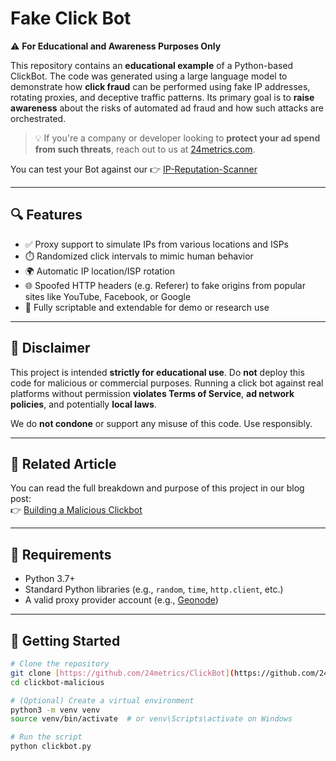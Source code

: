 # Fake Click Bot

⚠️ **For Educational and Awareness Purposes Only**

This repository contains an **educational example** of a Python-based ClickBot. The code was generated using a large language model to demonstrate how **click fraud** can be performed using fake IP addresses, rotating proxies, and deceptive traffic patterns. Its primary goal is to **raise awareness** about the risks of automated ad fraud and how such attacks are orchestrated.

> 💡 If you're a company or developer looking to **protect your ad spend from such threats**, reach out to us at [24metrics.com]([https://24metrics.com](https://www.24metrics.com/click-fraud-detection/)).

You can test your Bot against our 👉 [IP-Reputation-Scanner](https://www.24metrics.com/ip-scanner/)

---

## 🔍 Features

- ✅ Proxy support to simulate IPs from various locations and ISPs
- ⏱️ Randomized click intervals to mimic human behavior
- 🌍 Automatic IP location/ISP rotation
- 🌐 Spoofed HTTP headers (e.g. Referer) to fake origins from popular sites like YouTube, Facebook, or Google
- 🧪 Fully scriptable and extendable for demo or research use

---

## 🚨 Disclaimer

This project is intended **strictly for educational use**. Do **not** deploy this code for malicious or commercial purposes. Running a click bot against real platforms without permission **violates Terms of Service**, **ad network policies**, and potentially **local laws**.

We do **not condone** or support any misuse of this code. Use responsibly.

---

## 📖 Related Article

You can read the full breakdown and purpose of this project in our blog post:  
👉 [Building a Malicious Clickbot](https://www.24metrics.com/building-a-fake-clickbot-with-ai/)

---

## 🧰 Requirements

- Python 3.7+
- Standard Python libraries (e.g., `random`, `time`, `http.client`, etc.)
- A valid proxy provider account (e.g., [Geonode](https://geonode.com))

---

## 🚀 Getting Started

```bash
# Clone the repository
git clone [https://github.com/24metrics/ClickBot](https://github.com/24metrics/Click-Fraud-Bot.git)
cd clickbot-malicious

# (Optional) Create a virtual environment
python3 -m venv venv
source venv/bin/activate  # or venv\Scripts\activate on Windows

# Run the script
python clickbot.py
